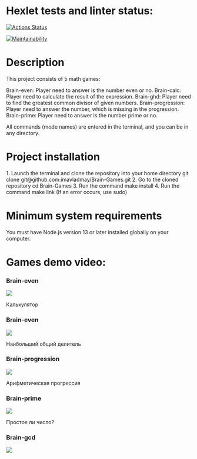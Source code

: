<h1 >Hexlet tests and linter status:</h1>

[![Actions Status](https://github.com/Aleksey-Belov/frontend-project-44/workflows/hexlet-check/badge.svg)](https://github.com/Aleksey-Belov/frontend-project-44/actions)

[![Maintainability](https://api.codeclimate.com/v1/badges/a7b50dc3dbdf41ff1021/maintainability)](https://codeclimate.com/github/Aleksey-Belov/frontend-project-44/maintainability)

<h1>Description</h1>
This project consists of 5 math games:

Brain-even: Player need to answer is the number even or no.
Brain-calc: Player need to calculate the result of the expression.
Brain-ghd: Player need to find the greatest common divisor of given numbers.
Brain-progression: Player need to answer the number, which is missing in the progression.
Brain-prime: Player need to answer is the number prime or no.

All commands (mode names) are entered in the terminal, and you can be in any directory.

<h1>Project installation</h1>
1. Launch the terminal and clone the repository into your home directory git clone git@github.com:imavladmay/Brain-Games.git
2. Go to the cloned repository cd Brain-Games
3. Run the command make install
4. Run the command make link (If an error occurs, use sudo)

<h1>Minimum system requirements</h1>
You must have Node.js version 13 or later installed globally on your computer.

<h1>Games demo video:</h1>

<h3>Brain-even</h3>
<a href="https://asciinema.org/a/p2N6ruMWMXdUe4EBJofnxhEzp" target="_blank"><img src="https://asciinema.org/a/p2N6ruMWMXdUe4EBJofnxhEzp.svg" /></a>

Калькулятор
<h3>Brain-even</h3>
<a href="https://asciinema.org/a/tYDe0rq98TGvBCqJTse65e0zv" target="_blank"><img src="https://asciinema.org/a/tYDe0rq98TGvBCqJTse65e0zv.svg" /></a>

Наибольший общий делитель
<h3>Brain-progression</h3>
<a href="https://asciinema.org/a/k4P8fcrySUC8NSi6iUKCc66kp" target="_blank"><img src="https://asciinema.org/a/k4P8fcrySUC8NSi6iUKCc66kp.svg" /></a>

Арифметическая прогрессия
<h3>Brain-prime</h3>
<a href="https://asciinema.org/a/WzNQslmmwHSZzsIJ9edejoZHh" target="_blank"><img src="https://asciinema.org/a/WzNQslmmwHSZzsIJ9edejoZHh.svg" /></a>

Простое ли число?
<h3>Brain-gcd</h3>
<a href="https://asciinema.org/a/BA5AKwLGQmLVSlM24lQdbtIxj" target="_blank"><img src="https://asciinema.org/a/BA5AKwLGQmLVSlM24lQdbtIxj.svg" /></a>
